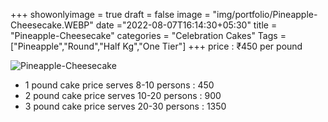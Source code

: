 +++
showonlyimage = true
draft = false
image = "img/portfolio/Pineapple-Cheesecake.WEBP"
date ="2022-08-07T16:14:30+05:30"
title = "Pineapple-Cheesecake"
categories = "Celebration Cakes"
Tags = ["Pineapple","Round","Half Kg","One Tier"]
+++
price : ₹450 per pound
<!--more-->
![Pineapple-Cheesecake](/img/portfolio/Pineapple-Cheesecake.WEBP)
* 1 pound cake price serves 8-10 persons : 450
* 2 pound cake price serves 10-20 persons : 900
* 3 pound cake price serves 20-30 persons : 1350
